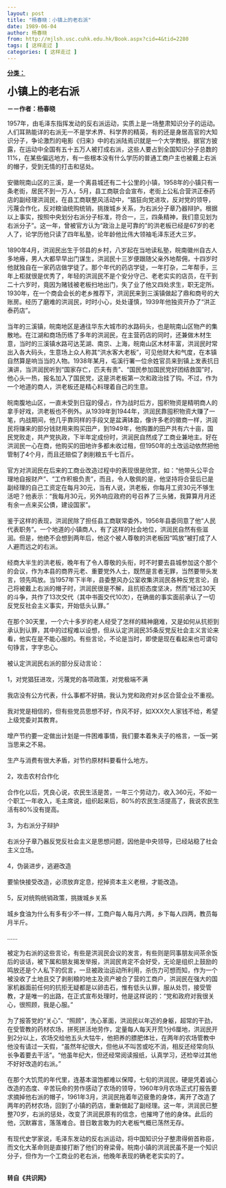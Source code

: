 ```yaml
---
layout: post
title: "杨春晓：小镇上的老右派"
date: 1989-06-04
author: 杨春晓
from: http://mjlsh.usc.cuhk.edu.hk/Book.aspx?cid=4&tid=2280
tags: [ 这样走过 ]
categories: [ 这样走过 ]
---
```


<div style="margin: 15px 10px 10px 0px;">
 <div>
  <span id="ctl00_ContentPlaceHolder1_chapter1_SubjectLabel" style="font-weight:bold;text-decoration:underline;">
   分类：
  </span>
 </div>
 <p>
  <strong>
   <font size="5">
    小镇上的老右派
   </font>
  </strong>
 </p>
 <p>
  <strong>
   －－作者：杨春晓
  </strong>
 </p>
 <p>
  1957年，由毛泽东指挥发动的反右派运动，实质上是一场整肃知识分子的运动。人们耳熟能详的右派无一不是学术界、科学界的精英，有的还是身居高官的大知识分子，争论激烈的电影《归来》中的右派陆焉识就是一个大学教授。据官方披露，在运动中全国有五十五万人被打成右派，这些人要占到全国知识分子总数的11%，在某些偏远地方，有一些根本没有什么学历的普通工商户主也被戴上右派的帽子，受到无情的打击和惩处。
  <br/>
  <br/>
  安徽皖南山区的三溪，是一个离县城还有二十公里的小镇，1958年的小镇只有一条老街，居民不到一万人，5月，县工商联合会宣布，老街上公私合营洪正泰药店的副经理洪润民，在县工商联整风活动中，“猖狂向党进攻，反对党的领导，污蔑合作化，反对粮油统购统销，挑拨城乡关系，为右派分子章乃器辩护。根据以上事实，按照中央划分右派分子标准，符合一，三，四条精神，我们意见划为右派分子”。这一年，曾被官方认为“政治上是可靠的”的洪老板已经是67岁的老人了，论学历他只读了四年私塾，论年龄他比伟大领袖毛泽东还大三岁。
  <br/>
  <br/>
  1890年4月，洪润民出生于邻县的乡村，八岁起在当地读私塾，皖南徽州自古人多地瘠，男人大都早早出门谋生，洪润民十三岁便跟随父亲外地帮佣，十四岁时他就独自在一家药店做学徒了。那个年代的药店学徒，一年打杂，二年帮手，三年上柜就很是优秀了，年轻的洪润民不是个安分守己、老老实实的店员，在干到二十六岁时，竟因为赌钱被老板扫地出门，失了业了他又四处求生，职无定所。1930年，在一个商会会长的老乡推荐下，洪润民来到三溪镇做起了鼎和商号的大账房。经历了磨难的洪润民，时时小心，处处谨慎，1939年他独资开办了“洪正泰药店”。
  <br/>
  <br/>
  当年的三溪镇，皖南地区是通往华东大城市的水路码头，也是皖南山区物产的集散地。在江湖和商场历练了多年的洪润民，在主营药店的同时，还兼做木材生意，当时的三溪镇水路可达芜湖、南京、上海，皖南山区木材丰富，洪润民时常出入各大码头，生意场上众人称其“洪水客大老板”，可见他财大和气度，在本镇自然算是响当当的人物。1938年某月，屯溪行署一位佘姓官员来到镇上发表抗日演讲，当洪润民听到“国家存亡，匹夫有责”、“国民参加国民党好团结救国”时，他心头一热，报名加入了国民党，这是洪老板第一次和政治挂了钩。不过，作为一个地道的商人，洪老板还是精心料理着自己的生意。
  <br/>
  <br/>
  皖南腹地山区，一直未受到日寇的侵占，作为战时后方，囤积物资是精明商人的拿手好戏，洪老板也不例外。从1939年到1944年，洪润民靠囤积物资大赚了一笔，内战期间，他几乎靠同样的手段又是盆满钵盈，像许多老的徽商一样，洪润民将赚来的部分钱财用来购买田产，到1949年，他购置的田产共有六十亩，国民党败走，共产党执政，下半年定成份时，洪润民自然成了工商业兼地主。好在洪润民一心在商，他购买的田地许多都未收过租，但1950年的土改运动依然把他管制了4个月，而且还赔偿了剥削粮五千七百斤。
  <br/>
  <br/>
  官方对洪润民在后来的工商业改造过程中的表现很是欣赏，如：“他带头公平合理地自报财产”、“工作积极负责”，而且，令人敬佩的是，他坚持将合营后已是副经理的自己工资定在每月30元，当有人说，洪老板，你每月工资30元不够生活吧？他表示：“我每月30元，另外响应政府的号召养了三头猪，我算算月月还有余一点来买公債，建设国家”。
  <br/>
  <br/>
  鉴于这样的表现，洪润民除了担任县工商联常委外，1956年县委同意了他“人民代表职务”。一个地道的小镇商人，有了这样的社会地位，洪润民自然有些滋润。但是，他绝不会想到两年后，他这个被人尊敬的洪老板因“鸣放”被打成了人人避而远之的右派。
  <br/>
  <br/>
  经商大半生的洪老板，晚年有了令人尊敬的头衔，时不时要去县城参加这个那个的会议，作为本县的商界元老、重要党外人士，既然是言者无罪，当然要带头发言，领先鸣放。当1957年下半年，县委整风办公室收集洪润民各种反党言论，自己将被戴上右派的帽子时，洪润民很是不解，且抗拒态度坚决，然而“经过30天的斗争，共作了13次交代（其中书面交代10次），在确凿的事实面前承认了一切反党反社会主义事实，开始低头认罪。”
  <br/>
  <br/>
  在那个30天里，一个六十多岁的老人经受了怎样的精神磨难，又是如何从抗拒到承认到认罪，其中的过程难以设想，但从认定洪润民35条反党反社会主义言论来看，他实在是不能心服的。有些言论，不论是当时，即使是现在看起来也可谓句句铮言，字字忠心。
  <br/>
  <br/>
  被认定洪润民右派的部分反动言论：
  <br/>
  <br/>
  1，对党猖狂进攻，污蔑党的各项政策，对党极端不满
  <br/>
  <br/>
  我店没有公方代表，什么事都不好搞，我认为党和政府对乡区合营企业不重视。
  <br/>
  <br/>
  我对党是相信的，但有些党员思想不好，作风不好，如XXX欠人家钱不给，希望上级党委对其教育。
  <br/>
  <br/>
  增产节约要一定做出计划是一件困难事情，我们要本着朱夫子的格言，一饭一粥当思来之不易。
  <br/>
  <br/>
  生产与消费有很大矛盾，对节约原材料要看什么地方。
  <br/>
  <br/>
  2，攻击农村合作化
  <br/>
  <br/>
  合作化以后，凭良心说，农民生活是苦，一年三个劳动力，收入360元，不如一个职工一年收入，毛主席说，组织起来后，80%的农民生活提高了，我说农民生活有80%没有提高。
  <br/>
  <br/>
  3，为右派分子辩护
  <br/>
  <br/>
  右派分子章乃器反党反社会主义是思想问题，因他是中央领导，已经站稳了社会主义立场。
  <br/>
  <br/>
  4，伪装进步，逃避改造
  <br/>
  <br/>
  要愉快接受改造，必须放弃定息，挖掉资本主义老根，才能改造。
  <br/>
  <br/>
  5，反对统购统销政策，挑拨城乡关系
  <br/>
  <br/>
  城乡食油为什么有多有少不一样，工商户每人每月六两，乡下每人四两，教员每月半斤。
  <br/>
  <br/>
  ……
  <br/>
  <br/>
  被定为右派的这些言论，有些是洪润民会议的发言，有些则是同事朋友间茶余饭后的谈话，被下属和朋友揭发举报，洪润民肯定不会好受，无论是组织上鼓励的鸣放还是个人私下的侃言，一旦被政治运动所利用，杀伤力可想而知，作为一个被没收了土地且交了剥削粮的地主及资产被合了营的工商户，洪润民在强大的国家机器面前任何的抗拒无疑都是以卵击石，惟有低头认罪，服从处罚，接受管教，才是唯一的出路，在正式宣布处理时，他是这样说的：“党和政府对我很关心，很照顾，我是心服。”
  <br/>
  <br/>
  为了报答党的“关心”、“照顾”，洗心革面，洪润民以年迈的身躯，超常的干劲，在受管教的药材农场，拼死拼活地劳作，定量每人每天开荒1分6厘地，洪润民开到2分以上，农场交给他五头大牯牛，他把养的膘肥体壮，在两年的农场管教中他没有请过一天假，“虽然年纪很大，但他从不叫苦或吃不消，相反还经常向队长争着要去干活”。“他虽年纪大，但还经常阅读报纸，认真学习，还检举过其他不好好改造的右派。”
  <br/>
  <br/>
  在那个大饥荒的年代里，连基本温饱都难以保障，七旬的洪润民，硬是凭着诚心改造的态度、辛苦玩命的劳作感动了农场的领导，1960年9月农场正式打报告要求摘掉他右派的帽子，1961年3月，洪润民拖着年迈疲惫的身体，离开了改造了两年的药材农场，回到了小镇的药店，重新做起了副经理。这一年，洪润民已整整70岁，右派的惩处，改变了洪润民原有的信念，也摧垮了他的身体。此后的他，沉默寡言，落落难合。昔日敢言敢为的大老板气概已荡然无存。
  <br/>
  <br/>
  有现代史学家说，毛泽东发动的反右派运动，将中国知识分子整肃得俯首称臣，而文化大革命则是直接打断了他们的脊梁骨。皖南小镇的洪润民虽不是一个知识分子，但作为一个工商业的老右派，他晚年表现的确老老实实的了。
 </p>
 <p>
  <br/>
  <strong>
   转自《共识网》
  </strong>
 </p>
</div>

